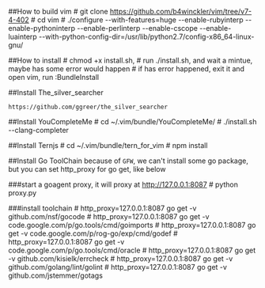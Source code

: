 ##How to build vim
    # git clone https://github.com/b4winckler/vim/tree/v7-4-402
    # cd vim
    # ./configure --with-features=huge --enable-rubyinterp --enable-pythoninterp --enable-perlinterp --enable-cscope --enable-luainterp --with-python-config-dir=/usr/lib/python2.7/config-x86_64-linux-gnu/

##How to install
    # chmod +x install.sh,
    # run ./install.sh, and wait a mintue, maybe has some error would happen
    # if has error happened, exit it and open vim, run :BundleInstall

##Install The_silver_searcher

    https://github.com/ggreer/the_silver_searcher

##Install YouCompleteMe
    # cd ~/.vim/bundle/YouCompleteMe/
    # ./install.sh --clang-completer

##Install Ternjs
    # cd ~/.vim/bundle/tern_for_vim
    # npm install 

##Install Go ToolChain
because of `GFW`, we can't install some go package,
but you can set http_proxy for go get, like below

###start a goagent proxy, it will proxy at http://127.0.0.1:8087
    # python proxy.py

###install toolchain
    # http_proxy=127.0.0.1:8087 go get -v github.com/nsf/gocode
    # http_proxy=127.0.0.1:8087 go get -v code.google.com/p/go.tools/cmd/goimports
    # http_proxy=127.0.0.1:8087 go get -v code.google.com/p/rog-go/exp/cmd/godef
    # http_proxy=127.0.0.1:8087 go get -v code.google.com/p/go.tools/cmd/oracle
    # http_proxy=127.0.0.1:8087 go get -v github.com/kisielk/errcheck
    # http_proxy=127.0.0.1:8087 go get -v github.com/golang/lint/golint
    # http_proxy=127.0.0.1:8087 go get -v github.com/jstemmer/gotags
